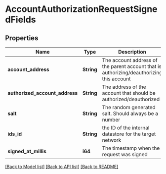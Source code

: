 # AccountAuthorizationRequestSignedFields

## Properties

Name | Type | Description | Notes
------------ | ------------- | ------------- | -------------
**account_address** | **String** | The account address of the parent account that is authorizing/deauthorizing this account | 
**authorized_account_address** | **String** | The address of the account that should be authorized/deauthorized | 
**salt** | **String** | The random generated salt. Should always be a number | 
**ids_id** | **String** | the ID of the internal datastore for the target network | 
**signed_at_millis** | **i64** | The timestamp when the request was signed | 

[[Back to Model list]](../README.md#documentation-for-models) [[Back to API list]](../README.md#documentation-for-api-endpoints) [[Back to README]](../README.md)


